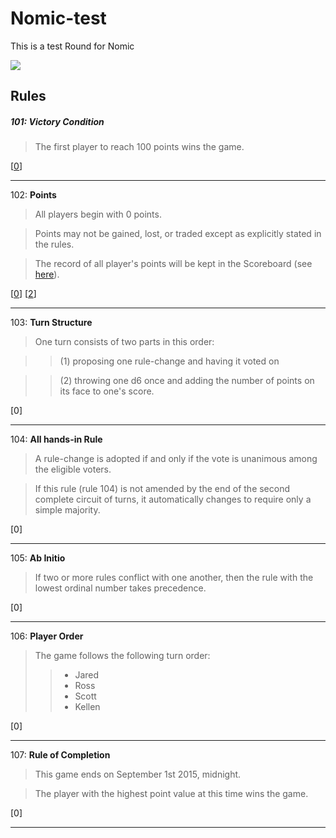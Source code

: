 # Nomic-test
This is a test Round for Nomic

![](https://nomicbot.herokuapp.com/)

## Rules

##### 101: **Victory Condition**
> The first player to reach 100 points wins the game.

[[0](https://github.com/stolksdorf/nomos-test/pull/1)]

----

102: **Points**
> All players begin with 0 points.  

> Points may not be gained, lost, or traded except as explicitly stated in the rules.

> The record of all player's points will be kept in the Scoreboard (see [here](Scoreboard.md)).
  
[[0]()]
[[2](https://github.com/stolksdorf/nomos-test/pull/2)]

----

103: **Turn Structure**
> One turn consists of two parts in this order: 

>> (1) proposing one rule-change and having it voted on

>> (2) throwing one d6 once and adding the number of points on its face to one's score.

[0]

----

104: **All hands-in Rule**
> A rule-change is adopted if and only if the vote is unanimous among the eligible voters. 

> If this rule (rule 104) is not amended by the end of the second complete circuit of turns, it automatically changes to require only a simple majority.

[0]

----

105: **Ab Initio** 
> If two or more rules conflict with one another, then the rule with the lowest ordinal number takes precedence.

[0]

----

106: **Player Order**
> The game follows the following turn order:
>> * Jared
>> * Ross
>> * Scott
>> * Kellen

[0]

----

107: **Rule of Completion**
> This game ends on September 1st 2015, midnight. 

>The player with the highest point value at this time wins the game.

[0]

----



